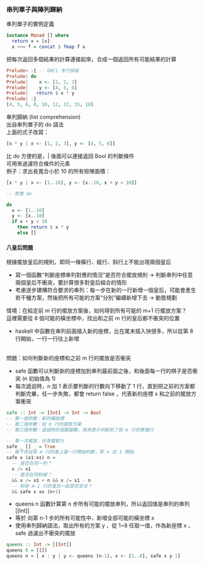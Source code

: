 ### 串列單子與陣列歸納
串列單子的實例定義
```haskell
instance Monad [] where
  return x = [x]
  x >>= f = concat $ fmap f x
```
把每次返回多個結果的計算連接起來，合成一個返回所有可能結果的計算
```haskell
Prelude> :{ -- GHCi 多行排版
Prelude| do
Prelude|    x <- [1, 2, 3]
Prelude|    y <- [4, 5, 6]
Prelude|   return $ x * y
Prelude| :}
[4, 5, 6, 8, 10, 12, 12, 15, 18]
```
串列歸納 (list comprehension) <br>
出自串列單子的 do 語法 <br>
上面的式子改寫：
```haskell
[x * y | x <- [1, 2, 3], y <- [4, 5, 6]]
```
比 do 方便的是，| 後面可以連接返回 Bool 的判斷條件 <br>
可用來過濾符合條件的元素 <br>
例子：求出長寬合小於 10 的所有矩陣面積：
```haskell
[x * y | x <- [1..10], y <- [x..10, x + y < 10]]

-- 對應 do

do 
  x <- [1..10]
  y <- [x..10]
  if x + y < 10 
    then return $ x * y
    else []
```
#### 八皇后問題
根據擺放皇后的規則，即同一條橫行、縱行、斜行上不能出現兩個皇后
* 寫一個函數“判斷座標串列對應的情況”是否符合擺放規則 -> 判斷串列中任意兩個皇后不衝突，要計算很多對皇后組合的情形
* 考慮逐步建構符合要求的串列：每一步在新的一行新增一個皇后，可能會產生若干種方案，然後把所有可能的方案“分別”繼續新增下去 -> 動態規劃

情境：在給定前 m 行的擺放方案後，如何得到所有可能的 m+1 行擺放方案？ <br>
這裡需要從 8 個可能的橫坐標中，找出和之前 m 行的皇后都不衝突的位置

* haskell 中函數在串列前面插入新的座標，比在尾末插入快很多，所以從第 8 行開始，一行一行往上新增 
<br>
問題：如何判斷新的座標和之前 m 行的擺放是否衝突
<br>

* safe 函數可以判斷新的座標加到串列最前面之後，和後面每一行的棋子是否衝突 (n 初始值為 1) 
* 每次遞迴時，n 加 1 表示要判斷的行數向下移動了 1 行，直到把之前的方案都判斷完畢，任一步失敗，都會 return false ，代表新的座標 x 和之前的擺放方案衝突

```haskell
safe :: Int -> [Int] -> Int -> Bool
-- 第一個參數：新的橫座標
-- 第二個參數：前 m 行的擺放方案
-- 第三個參數：遞迴時的迴圈變數，用來表示判斷到了前 m 行的第幾行

-- 第一次擺放，任意擺都行
safe _ [] _ = True
-- 接下來從前 m 行的最上面一行開始判斷，即 n 從 1 開始
safe x (x1:xs) n = 
  -- 是否在同一列？
  x /= x1
  -- 是否在同斜線？
  && x /= x1 + n && x /= x1 - n
  -- 和前 m-1 行的皇后一起是否安全？
  && safe x xs (n+1)
```

* queens  n 函數計算第 n 步所有可能的擺放串列，所以返回值是串列的串列 [[Int]]
* 等於 向第 n-1 步的所有可能性中，新增全部可能的橫坐標 x
* 使用串列歸納語法，取出所有的方案 y ，從 1~8 任取一值，作為新座標 x ，safe 過濾出不衝突的擺放

```haskell
queens :: Int -> [[Int]]
queens 0 = [[]]
queens n = [ x : y | y <- queens (n-1), x <- [1..8], safe x y 1]
```

